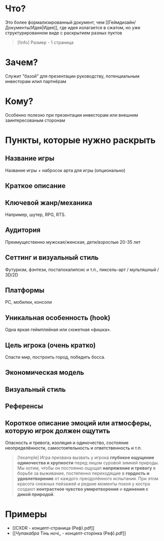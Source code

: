 # Что?
Это более формализированный документ, чем [[Геймдизайн/Документы/Идея|Идея]], где идея излагается в сжатом, но уже структурированном виде с раскрытием разных пуктов

> [!info] Размер - 1 страница
# Зачем?
Служит "базой" для презентации руководству, потенциальным инвесторам илил партнёрам
# Кому?
Особенно полезно при презентации инвесторам или внешним заинтересованым сторонам
# Пункты, которые нужно раскрыть

## Название игры
Название игры + набросок арта для игры (опционально)
## Краткое описание

## Ключевой жанр/механика
Например, шутер, RPG, RTS.
## Аудитория
Преимущественно мужская/женская, дети/взрослые 20-35 лет
## Сеттинг и визуальный стиль
Футуризм, фэнтези, постапокалипсис и т.п., пиксель-арт / мультяшный / 3D/2D
## Платформы
PC, мобилки, консоли
## Уникальная особенность (hook)
Одна яркая геймплейная или сюжетная «фишка».
## Цель игрока (очень кратко)
Спасти мир, построить город, победить босса.
## Экономическая модель
## Визуальный стиль

## Референсы

## Короткое описание эмоций или атмосферы, которую игрок должен ощутить
Опасность и тревога, изоляция и одиночество, состояние неопределённости, самостоятельность и ответственность и т.п.

> [!example]
> Игра призвана вызвать у игрока **глубокое ощущение одиночества и хрупкости** перед лицом суровой зимней природы. Мы хотим, чтобы он постоянно ощущал **напряжение и тревогу** в борьбе за выживание, постепенно переходящие в **гордость и удовлетворение** от каждого преодолённого испытания. При этом красота снежных пейзажей и редкие моменты покоя у костра создают **контрастное чувство умиротворения** и **единения с дикой природой**.
# Примеры
- [[CXDR - концепт-страница (Реф).pdf]]
- [[_Чупакабра_ Тінь ночі_ - концепт-сторінка (Реф).pdf]]